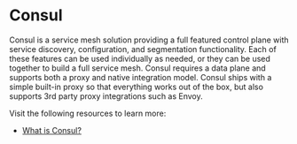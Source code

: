 



# Consul

Consul is a service mesh solution providing a full featured control  plane with service discovery, configuration, and segmentation  functionality. Each of these features can be used individually as  needed, or they can be used together to build a full service mesh.  Consul requires a data plane and supports both a proxy and native  integration model. Consul ships with a simple built-in proxy so that  everything works out of the box, but also supports 3rd party proxy  integrations such as Envoy.

Visit the following resources to learn more:

- [What is Consul?](https://www.consul.io/docs/intro)